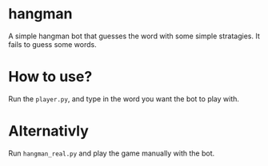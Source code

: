 # hangman

A simple hangman bot that guesses the word with some simple stratagies. It fails to guess some words.

# How to use?
Run the `player.py`, and type in the word you want the bot to play with.

# Alternativly
Run `hangman_real.py` and play the game manually with the bot.
